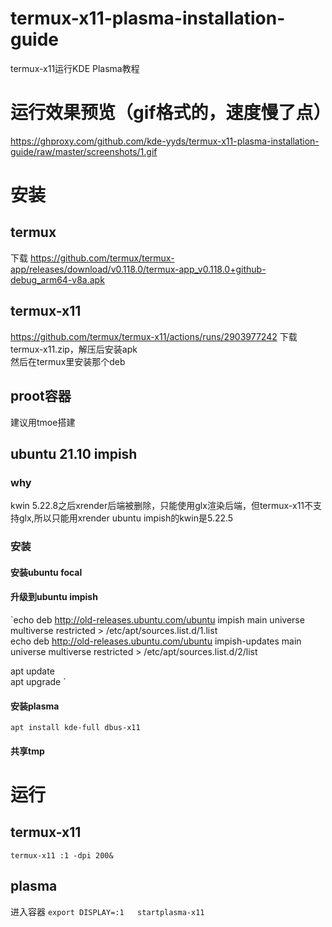 # termux-x11-plasma-installation-guide
termux-x11运行KDE Plasma教程
# 运行效果预览（gif格式的，速度慢了点）  
https://ghproxy.com/github.com/kde-yyds/termux-x11-plasma-installation-guide/raw/master/screenshots/1.gif
# 安装
## termux 
下载 https://github.com/termux/termux-app/releases/download/v0.118.0/termux-app_v0.118.0+github-debug_arm64-v8a.apk 
## termux-x11
https://github.com/termux/termux-x11/actions/runs/2903977242 下载termux-x11.zip，解压后安装apk  
然后在termux里安装那个deb
## proot容器
建议用tmoe搭建
## ubuntu 21.10 impish
### why
kwin 5.22.8之后xrender后端被删除，只能使用glx渲染后端，但termux-x11不支持glx,所以只能用xrender
ubuntu impish的kwin是5.22.5
### 安装
#### 安装ubuntu focal
#### 升级到ubuntu impish
`echo deb http://old-releases.ubuntu.com/ubuntu impish main universe multiverse restricted > /etc/apt/sources.list.d/1.list  
echo deb http://old-releases.ubuntu.com/ubuntu impish-updates main universe multiverse restricted > /etc/apt/sources.list.d/2/list    

apt update    
apt upgrade  `
#### 安装plasma
`apt install kde-full dbus-x11`
#### 共享tmp
# 运行
## termux-x11
`termux-x11 :1 -dpi 200&`
## plasma
进入容器
`export DISPLAY=:1  
startplasma-x11`


